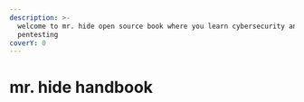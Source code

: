 ```yaml
---
description: >-
  welcome to mr. hide open source book where you learn cybersecurity and
  pentesting
coverY: 0
---
```


# mr. hide handbook

